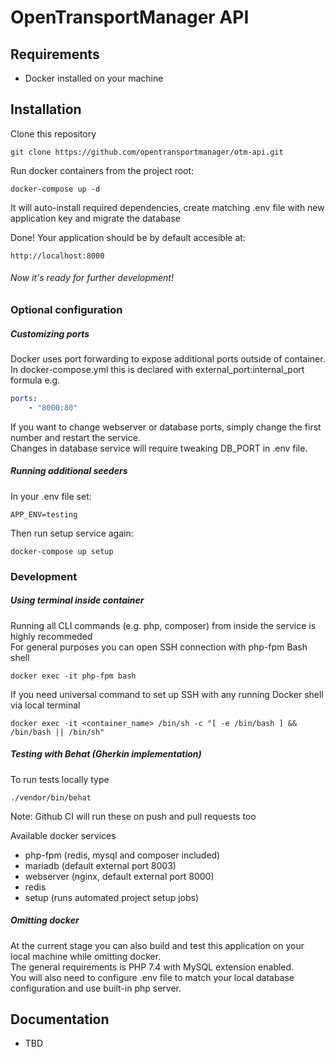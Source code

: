 # OpenTransportManager API

## Requirements
- Docker installed on your machine

## Installation

Clone this repository

```
git clone https://github.com/opentransportmanager/otm-api.git
```

Run docker containers from the project root:
```
docker-compose up -d
```
It will auto-install required dependencies, create matching .env file with new application key and migrate the database 

Done! Your application should be by default accesible at:
```
http://localhost:8000
```
###### Now it's ready for further development!

### Optional configuration
##### Customizing ports
Docker uses port forwarding to expose additional ports outside of container.  
In docker-compose.yml this is declared with external_port:internal_port formula
e.g.
```yaml
ports:
    - "8000:80"
```
If you want to change webserver or database ports, simply change the first number and restart the service.  
Changes in database service will require tweaking DB_PORT in .env file.

##### Running additional seeders
In your .env file set:
```
APP_ENV=testing
```

Then run setup service again:
```
docker-compose up setup
```
### Development
##### Using terminal inside container
Running all CLI commands (e.g. php, composer) from inside the service is highly recommeded   
For general purposes you can open SSH connection with php-fpm Bash shell
```
docker exec -it php-fpm bash
```

If you need universal command to set up SSH with any running Docker shell via local terminal
```
docker exec -it <container_name> /bin/sh -c "[ -e /bin/bash ] && /bin/bash || /bin/sh"
```
##### Testing with Behat (Gherkin implementation)

To run tests locally type
```
./vendor/bin/behat
```
Note: Github CI will run these on push and pull requests too

Available docker services
- php-fpm (redis, mysql and composer included)
- mariadb (default external port 8003)
- webserver (nginx, default external port 8000)
- redis
- setup (runs automated project setup jobs)

##### Omitting docker
At the current stage you can also build and test this application on your local machine while omitting docker.  
The general requirements is PHP 7.4 with MySQL extension enabled.  
You will also need to configure .env file to match your local database configuration and use built-in php server.

## Documentation
- TBD



